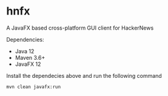 # hnfx

A JavaFX based cross-platform GUI client for HackerNews

Dependencies:
- Java 12
- Maven 3.6+
- JavaFX 12

Install the dependecies above and run the following command

```
mvn clean javafx:run
```

